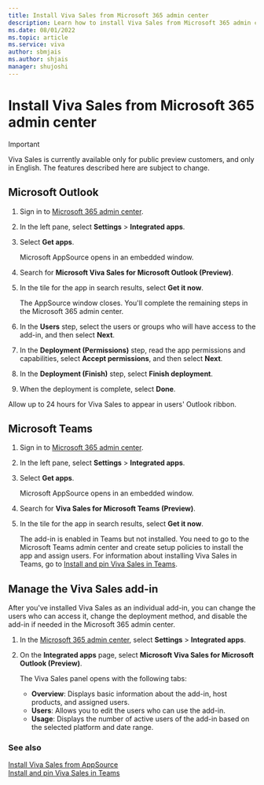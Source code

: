 ```yaml
---
title: Install Viva Sales from Microsoft 365 admin center
description: Learn how to install Viva Sales from Microsoft 365 admin center
ms.date: 08/01/2022
ms.topic: article
ms.service: viva
author: sbmjais
ms.author: shjais
manager: shujoshi
---
```


# Install Viva Sales from Microsoft 365 admin center

> [!IMPORTANT]
> Viva Sales is currently available only for public preview customers, and only in English. The features described here are subject to change.

## Microsoft Outlook

1.  Sign in to [Microsoft 365 admin center](https://admin.microsoft.com/).

2.  In the left pane, select **Settings** &gt; **Integrated apps**.

3. Select **Get apps**.

   Microsoft AppSource opens in an embedded window.

4. Search for **Microsoft Viva Sales for Microsoft Outlook (Preview)**.

5. In the tile for the app in search results, select **Get it now**.

    The AppSource window closes. You'll complete the remaining steps in the Microsoft 365 admin center.

6. In the **Users** step, select the users or groups who will have access to the add-in, and then select **Next**.

8. In the **Deployment (Permissions)** step, read the app permissions and capabilities, select **Accept permissions**, and then select **Next**.

9. In the **Deployment (Finish)** step, select **Finish deployment**.

10. When the deployment is complete, select **Done**.

Allow up to 24 hours for Viva Sales to appear in users' Outlook ribbon.

## Microsoft Teams

1.  Sign in to [Microsoft 365 admin center](https://admin.microsoft.com/).

2.  In the left pane, select **Settings** &gt; **Integrated apps**.

3.  Select **Get apps**.

    Microsoft AppSource opens in an embedded window.

4.  Search for **Viva Sales for Microsoft Teams (Preview)**.

5. In the tile for the app in search results, select **Get it now**.

    The add-in is enabled in Teams but not installed. You need to go to the Microsoft Teams admin center and create setup policies to install the app and assign users. For information about installing Viva Sales in Teams, go to [Install and pin Viva Sales in Teams](install-pin-viva-sales-teams.md).

## Manage the Viva Sales add-in

After you've installed Viva Sales as an individual add-in, you can change the users who can access it, change the deployment method, and disable the add-in if needed in the Microsoft 365 admin center.

1.  In the [Microsoft 365 admin center](https://admin.microsoft.com/), select **Settings** &gt; **Integrated apps**.

2.  On the **Integrated apps** page, select **Microsoft Viva Sales for Microsoft Outlook (Preview)**.

    The Viva Sales panel opens with the following tabs:
    - **Overview**: Displays basic information about the add-in, host products, and assigned users.
    - **Users**: Allows you to edit the users who can use the add-in.
    - **Usage**: Displays the number of active users of the add-in based on the selected platform and date range.


### See also

[Install Viva Sales from AppSource](install-viva-sales-individual-add-in-appsource.md)<br>
[Install and pin Viva Sales in Teams](install-pin-viva-sales-teams.md)